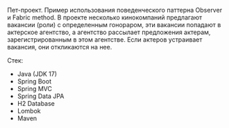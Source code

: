 Пет-проект. Пример использования поведенческого паттерна Observer и Fabric method. 
В проекте несколько кинокомпаний предлагают вакансии (роли) с определенным гонораром, 
эти вакансии попадают в актерское агентство, а агентство рассылает предложения актерам, зарегистрированным в этом агентстве. 
Если актеров устраивает вакансия, они откликаются на нее.

Стек:

- Java (JDK 17)
- Spring Boot
- Spring MVC
- Spring Data JPA
- H2 Database
- Lombok
- Maven
